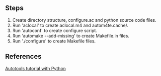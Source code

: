 Steps
-----

1. Create directory structure, configure.ac and python source code files.
2. Run 'aclocal' to create aclocal.m4 and autom4te.cache/.
3. Run 'autoconf' to create configure script.
4. Run 'automake --add-missing' to create Makefile.in files.
5. Run './configure' to create Makefile files.

References
----------

[Autotools tutorial with Python](http://www.micahcarrick.com/tutorials/autotools-tutorial-python-gtk/getting-started.html)


